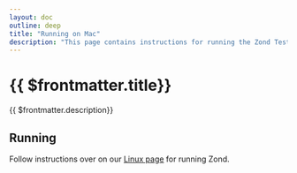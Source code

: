 ```yaml
---
layout: doc
outline: deep
title: "Running on Mac"
description: "This page contains instructions for running the Zond Testnet V1 On Mac"
---
```


# {{ $frontmatter.title}}

{{ $frontmatter.description}}

## Running

Follow instructions over on our [Linux page](/testnet/running/linux) for running Zond.